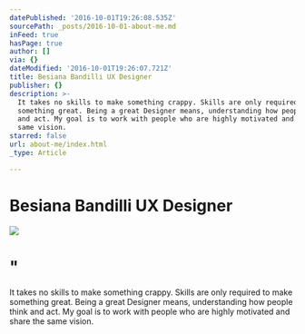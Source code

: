 ```yaml
---
datePublished: '2016-10-01T19:26:08.535Z'
sourcePath: _posts/2016-10-01-about-me.md
inFeed: true
hasPage: true
author: []
via: {}
dateModified: '2016-10-01T19:26:07.721Z'
title: Besiana Bandilli UX Designer
publisher: {}
description: >-
  It takes no skills to make something crappy. Skills are only required to make
  something great. Being a great Designer means, understanding how people think
  and act. My goal is to work with people who are highly motivated and share the
  same vision.
starred: false
url: about-me/index.html
_type: Article

---
```

# Besiana Bandilli UX Designer
![](https://the-grid-user-content.s3-us-west-2.amazonaws.com/fe7bb4d4-c9b9-4b29-813a-6b7fd260c772.gif)

# "

It takes no skills to make something crappy. Skills are only required to make something great. Being a great Designer means, understanding how people think and act. My goal is to work with people who are highly motivated and share the same vision.
